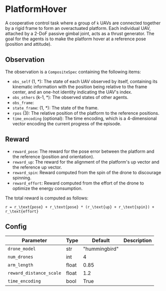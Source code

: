 PlatformHover
=============


A cooperative control task where a group of `k` UAVs are connected together by a
rigid frame to form an overactuated platform. Each individual UAV, attached
by a 2-DoF passive gimbal joint, acts as a thrust generator.
The goal for the agents is to make the platform hover at a reference pose
(position and attitude).

## Observation
The observation is a `CompositeSpec` containing the following items:

- `obs_self` (1, \*): The state of each UAV observed by itself, containing its kinematic
information with the position being relative to the frame center, and an one-hot
identity indicating the UAV's index.
- `obs_others` (k-1, \*): The observed states of other agents.
- `obs_frame`:
- `state_frame`: (1, \*): The state of the frame.
- `rpos` (3): The relative position of the platform to the reference positions.
- `time_encoding` (optional): The time encoding, which is a 4-dimensional
vector encoding the current progress of the episode.

## Reward

- `reward_pose`: The reward for the pose error between the platform and
the reference (position and orientation).
- `reward_up`: The reward for the alignment of the platform's up vector and
the reference up vector.
- `reward_spin`: Reward computed from the spin of the drone to discourage spinning.
- `reward_effort`: Reward computed from the effort of the drone to optimize the
energy consumption.

The total reward is computed as follows:

```{math}
r = r_\text{pose} + r_\text{pose} * (r_\text{up} + r_\text{spin}) + r_\text{effort}
```

## Config

| Parameter               | Type  | Default       | Description |
|-------------------------|-------|---------------|-------------|
| `drone_model`           | str   | "hummingbird" |             |
| `num_drones`            | int   | 4             |             |
| `arm_length`            | float | 0.85          |             |
| `reward_distance_scale` | float | 1.2           |             |
| `time_encoding`         | bool  | True          |             |


